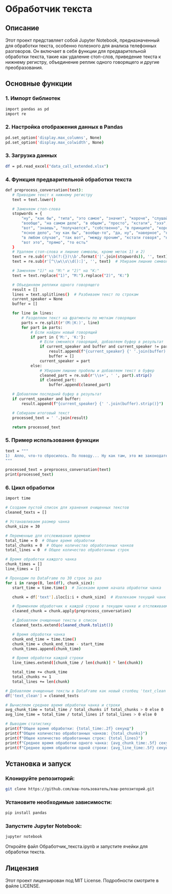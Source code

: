 # Обработчик текста
## Описание
Этот проект представляет собой Jupyter Notebook, предназначенный для обработки текста, особенно полезного для анализа телефонных разговоров. Он включает в себя функции для предварительной обработки текста, такие как удаление стоп-слов, приведение текста к нижнему регистру, объединение реплик одного говорящего и другие преобразования.

## Основные функции
### 1. Импорт библиотек
   ```sh
import pandas as pd
import re
```
### 2. Настройка отображения данных в Pandas
 ```sh
pd.set_option('display.max_columns', None)
pd.set_option('display.max_colwidth', None)
```
### 3. Загрузка данных
 ```sh
df = pd.read_excel("data_call_extended.xlsx")
```
### 4. Функция предварительной обработки текста
 ```sh
def preprocess_conversation(text):
    # Приводим текст к нижнему регистру
    text = text.lower()

    # Заменяем стоп-слова
    stopwords = {
        "ну", "как бы", "типа", "это самое", "значит", "короче", "слушай", "понимаешь",
        "вообще", "на самом деле", "в общем", "просто", "кстати", "эээ", "эм", "ммм",
        "вот", "знаешь", "получается", "собственно", "в принципе", "короче говоря", "так сказать",
        "ясное дело", "ну как бы", "вообще-то", "да, ну", "наверное", "кажется", "честно говоря",
        "в любом случае", "так вот", "между прочим", "кстати говоря", "ну ладно", "точнее",
        "вот это", "прямо", "то есть"
    }
    # Удаляем стоп-слова и лишние символы, кроме меток 1) и 2)
    text = re.sub(r'\\b(?:{})\\b'.format('|'.join(stopwords)), '', text)
    text = re.sub(r'[^\\w\\s\\d():]', '', text)  # Убираем лишние символы

    # Заменяем "1)" на "М:" и "2)" на "К:"
    text = text.replace("1)", "М:").replace("2)", "К:")

    # Объединяем реплики одного говорящего
    result = []
    lines = text.splitlines()  # Разбиваем текст по строкам
    current_speaker = None
    buffer = []

    for line in lines:
        # Разделяем текст на фрагменты по меткам говорящих
        parts = re.split(r'(М:|К:)', line)
        for part in parts:
            # Если найден новый говорящий
            if part in {'М:', 'К:'}:
                # Если сменился говорящий, добавляем буфер в результат
                if current_speaker and buffer and current_speaker != part:
                    result.append(f"{current_speaker} {' '.join(buffer).strip()}")
                    buffer = []
                current_speaker = part
            else:
                # Убираем лишние пробелы и добавляем текст в буфер
                cleaned_part = re.sub(r'\\s+', ' ', part).strip()
                if cleaned_part:
                    buffer.append(cleaned_part)

    # Добавляем последний буфер в результат
    if current_speaker and buffer:
        result.append(f"{current_speaker} {' '.join(buffer).strip()}")

    # Собираем итоговый текст
    processed_text = ' '.join(result)

    return processed_text
```

### 5. Пример использования функции
 ```sh
text = """
1)  Алло, что-то сбросилось. По поводу... Ну как там, это же законодательно у вас должно быть.2)  Алло.2)  Да.2)  Нам не надо.2)  Девушка.2)  Вот, ну,2)  слово нет,2)  оно меняет только одно обозначение. Нет, это нет.2)  Ну, все.1)  Ну, я понимаю, что вы, наверное, не сталкивались пока что.2)  Другого обозначения у этого слова нет.2)  Нам не надо.2)  Да, девушка.2)  У меня опыт,2)  там, где вы учились, я там преподавал.2)  И мне рассказывать,2)  сталкивался, не сталкивался, не надо.
"""

processed_text = preprocess_conversation(text)
print(processed_text)
```

### 6. Цикл обработки
 ```sh
import time

# Создаем пустой список для хранения очищенных текстов
cleaned_texts = []

# Устанавливаем размер чанка
chunk_size = 30

# Переменные для отслеживания времени
total_time = 0  # Общее время обработки
total_chunks = 0  # Общее количество обработанных чанков
total_lines = 0  # Общее количество обработанных строк

# Время обработки каждого чанка
chunk_times = []
line_times = []

# Проходим по DataFrame по 30 строк за раз
for i in range(0, len(df), chunk_size):
    start_time = time.time()  # Засекаем время начала обработки чанка

    chunk = df['text'].iloc[i:i + chunk_size]  # Извлекаем текущий чанк (по 30 строк)

    # Применяем обработчик к каждой строке в текущем чанке и отслеживаем время
    cleaned_chunk = chunk.apply(preprocess_conversation)

    # Добавляем очищенные тексты в список
    cleaned_texts.extend(cleaned_chunk.tolist())

    # Время обработки чанка
    chunk_end_time = time.time()
    chunk_time = chunk_end_time - start_time
    chunk_times.append(chunk_time)

    # Время обработки каждой строки
    line_times.extend([chunk_time / len(chunk)] * len(chunk))

    total_time += chunk_time
    total_chunks += 1
    total_lines += len(chunk)

# Добавляем очищенные тексты в DataFrame как новый столбец 'text_clean'
df['text_clean'] = cleaned_texts

# Вычисляем среднее время обработки чанка и строки
avg_chunk_time = total_time / total_chunks if total_chunks > 0 else 0
avg_line_time = total_time / total_lines if total_lines > 0 else 0

# Выводим статистику
print(f"Общее время обработки: {total_time:.2f} секунд")
print(f"Общее количество обработанных чанков: {total_chunks}")
print(f"Общее количество обработанных строк: {total_lines}")
print(f"Среднее время обработки одного чанка: {avg_chunk_time:.5f} секунд")
print(f"Среднее время обработки одной строки: {avg_line_time:.5f} секунд")
```

## Установка и запуск
### Клонируйте репозиторий:
```sh
git clone https://github.com/ваш-пользователь/ваш-репозиторий.git
```

### Установите необходимые зависимости:
```sh
pip install pandas
```
### Запустите Jupyter Notebook:
```sh
jupyter notebook
```
Откройте файл Обработчик_текста.ipynb и запустите ячейки для обработки текста.

## Лицензия
Этот проект лицензирован под MIT License. Подробности смотрите в файле LICENSE.
